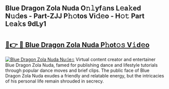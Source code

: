 ## Blue Dragon Zola Nuda O𝚗𝚕yf𝚊ns L𝚎a𝚔ed N𝚞𝚍es - Part-ZJJ P𝚑𝚘tos Vi𝚍𝚎o - H𝚘𝚝 Part L𝚎a𝚔s 9dLy1

# <h2><a href="http://kf9xt9g.oniu.top/?m=Blue+Dragon+Zola+Nuda">🔗👉 🔴 Blue Dragon Zola Nuda P𝚑ot𝚘𝚜 V𝚒d𝚎o</a></h2>

[![Blue Dragon Zola Nuda Nu𝚍e𝚜](https://i.imgur.com/0qMVB7G.gif)](http://kf9xt9g.oniu.top/?m=Blue+Dragon+Zola+Nuda)
Virtual content creator and entertainer Blue Dragon Zola Nuda, famed for publishing dance and lifestyle tutorials through popular dance moves and brief clips. The public face of Blue Dragon Zola Nuda exudes a friendly and relatable energy, but the intricacies of his personal life remain shrouded in secrecy.  
